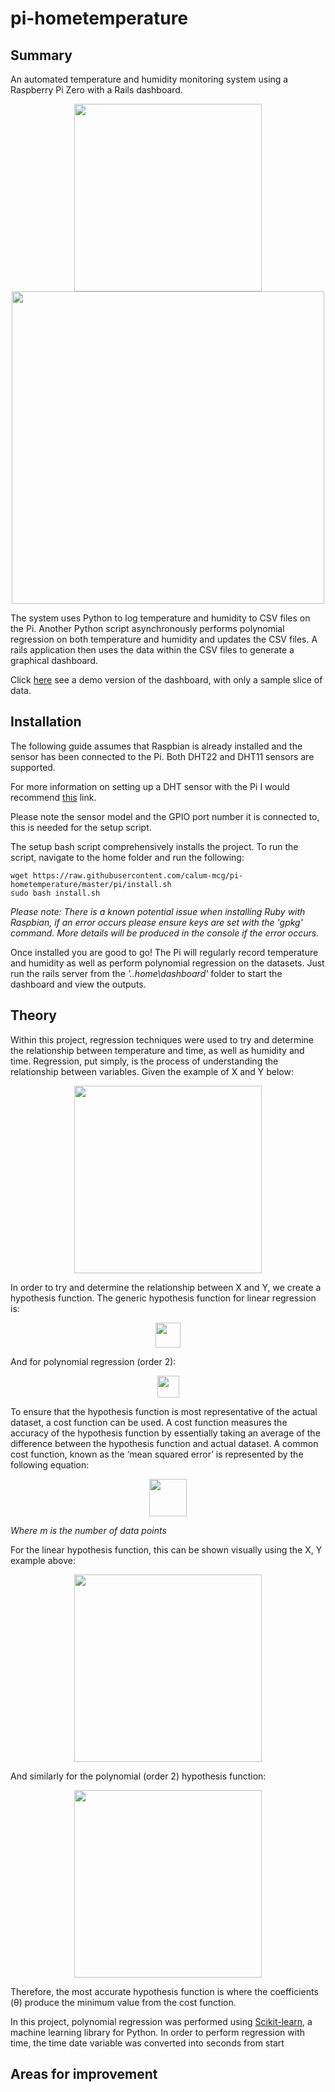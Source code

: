 # pi-hometemperature
## Summary
An automated temperature and humidity monitoring system using a Raspberry Pi Zero with a Rails dashboard. 

<p align="center">
  <img src="https://i.imgur.com/8OFh54F.jpg" width="300">
  <img src="https://i.imgur.com/SD4YvZG.png" width="500">
</p>

The system uses Python to log temperature and humidity to CSV files on the Pi. Another Python script asynchronously performs polynomial regression on both temperature and humidity and updates the CSV files. A rails application then uses the data within the CSV files to generate a graphical dashboard.

Click [here](https://codepen.io/cjmcguicken/full/OYqGyb) see a demo version of the dashboard, with only a sample slice of data.

## Installation
The following guide assumes that Raspbian is already installed and the sensor has been connected to the Pi. Both DHT22 and DHT11 sensors are supported.

For more information on setting up a DHT sensor with the Pi I would recommend [this]( https://learn.adafruit.com/dht-humidity-sensing-on-raspberry-pi-with-gdocs-logging/wiring) link.

Please note the sensor model and the GPIO port number it is connected to, this is needed for the setup script.

The setup bash script comprehensively installs the project. To run the script, navigate to the home folder and run the following:

```
wget https://raw.githubusercontent.com/calum-mcg/pi-hometemperature/master/pi/install.sh
sudo bash install.sh
```

*Please note: There is a known potential issue when installing Ruby with Raspbian, if an error occurs please ensure keys are set with the 'gpkg' command. More details will be produced in the console if the error occurs.*

Once installed you are good to go! The Pi will regularly record temperature and humidity as well as perform polynomial regression on the datasets. Just run the rails server from the _'..home\dashboard\'_ folder to start the dashboard and view the outputs.

## Theory
Within this project, regression techniques were used to try and determine the relationship between temperature and time, as well as humidity and time. Regression, put simply, is the process of understanding the relationship between variables.
Given the example of X and Y below:
<p align="center">
  <img height="300" src="https://i.imgur.com/XuYtQwo.png">
</p>

In order to try and determine the relationship between X and Y, we create a hypothesis function. The generic hypothesis function for linear regression is:
<p align="center">
  <img height="40" src="https://i.imgur.com/n92QlZ2.png">
</p>

And for polynomial regression (order 2):
<p align="center">
  <img height="35" src="https://i.imgur.com/iXs35qn.png">
</p>

To ensure that the hypothesis function is most representative of the actual dataset, a cost function can be used. A cost function measures the accuracy of the hypothesis function by essentially taking an average of the difference between the hypothesis function and actual dataset. 
A common cost function, known as the ‘mean squared error’ is represented by the following equation:
<p align="center">
  <img height="60" src="https://i.imgur.com/GNh3P0k.png">
</p>

*Where m is the number of data points*

For the linear hypothesis function, this can be shown visually using the X, Y example above: 
<p align="center">
  <img height="300" src="https://i.imgur.com/2XuUoL1.png">
</p>

 
And similarly for the polynomial (order 2) hypothesis function:
<p align="center">
  <img height="300" src="https://i.imgur.com/jTmQJ6P.png">
</p>

 
Therefore, the most accurate hypothesis function is where the coefficients (θ) produce the minimum value from the cost function.

In this project, polynomial regression was performed using [Scikit-learn](https://scikit-learn.org/stable/modules/generated/sklearn.preprocessing.PolynomialFeatures.html), a machine learning library for Python. In order to perform regression with time, the time date variable was converted into seconds from start


## Areas for improvement


